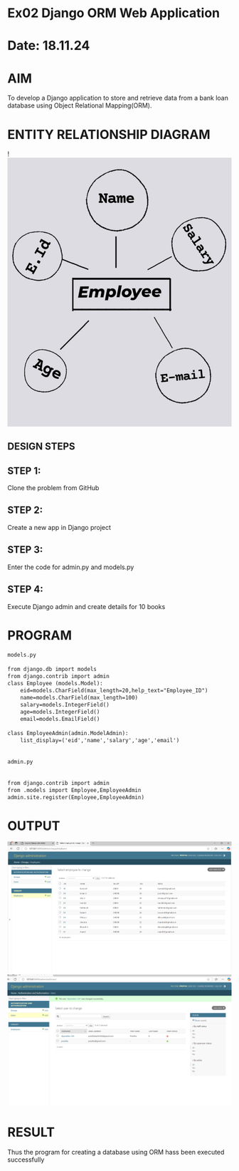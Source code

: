 # Ex02 Django ORM Web Application
# Date: 18.11.24
# AIM
To develop a Django application to store and retrieve data from a bank loan database using Object Relational Mapping(ORM).

# ENTITY RELATIONSHIP DIAGRAM
!![alt text](image-1.png)
## DESIGN STEPS
## STEP 1:
Clone the problem from GitHub

## STEP 2:
Create a new app in Django project

## STEP 3:
Enter the code for admin.py and models.py

## STEP 4:
Execute Django admin and create details for 10 books

# PROGRAM
```
models.py 

from django.db import models
from django.contrib import admin
class Employee (models.Model):
    eid=models.CharField(max_length=20,help_text="Employee_ID")
    name=models.CharField(max_length=100)
    salary=models.IntegerField()
    age=models.IntegerField()
    email=models.EmailField()

class EmployeeAdmin(admin.ModelAdmin):
    list_display=('eid','name','salary','age','email')


admin.py


from django.contrib import admin
from .models import Employee,EmployeeAdmin
admin.site.register(Employee,EmployeeAdmin)
```

# OUTPUT
![alt text](<Screenshot 2024-12-07 203908.png>)
![alt text](image.png)
# RESULT
Thus the program for creating a database using ORM hass been executed successfully
